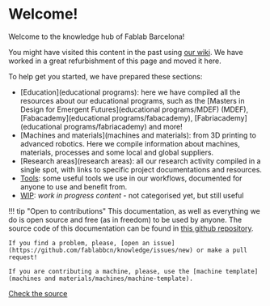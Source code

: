 # Welcome!

Welcome to the knowledge hub of Fablab Barcelona!

You might have visited this content in the past using [our wiki](https://wiki.fablabbcn.org). We have worked in a great refurbishment of this page and moved it here.

To help get you started, we have prepared these sections:

- [Education](educational programs): here we have compiled all the resources about our educational programs, such as the [Masters in Design for Emergent Futures](educational programs/MDEF) (MDEF), [Fabacademy](educational programs/fabacademy), [Fabriacademy](educational programs/fabriacademy) and more!
- [Machines and materials](machines and materials): from 3D printing to advanced robotics. Here we compile information about machines, materials, processes and some local and global suppliers.
- [Research areas](research areas): all our research activity compiled in a single spot, with links to specific project documentations and resources.
- [Tools](tools): some useful tools we use in our workflows, documented for anyone to use and benefit from.
- [WIP](WIP): _work in progress content_ - not categorised yet, but still useful

!!! tip "Open to contributions"
    This documentation, as well as everything we do is open source and free (as in freedom) to be used by anyone. The source code of this documentation can be found in [this github repository](https://github.com/fablabbcn/knowledge). 

    If you find a problem, please, [open an issue](https://github.com/fablabbcn/knowledge/issues/new) or make a pull request!

    If you are contributing a machine, please, use the [machine template](machines and materials/machines/machine-template).

<a class="github-button" data-size="large" href="https://github.com/fablabbcn/knowledge" aria-label="Check the source code">Check the source</a>
